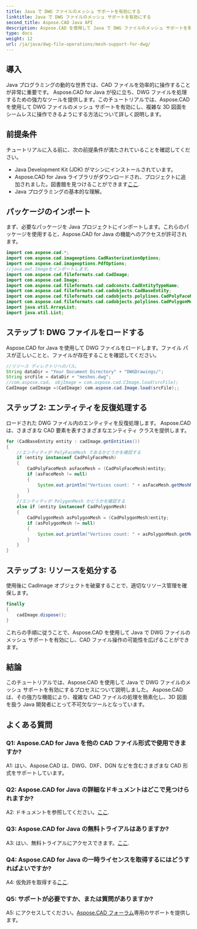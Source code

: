 ```yaml
---
title: Java で DWG ファイルのメッシュ サポートを有効にする
linktitle: Java で DWG ファイルのメッシュ サポートを有効にする
second_title: Aspose.CAD Java API
description: Aspose.CAD を使用して Java で DWG ファイルのメッシュ サポートを有効にする方法を学びます。シームレスな 3D 描画操作のためのステップバイステップのガイド。 #Javaプログラミング #CADファイル
type: docs
weight: 12
url: /ja/java/dwg-file-operations/mesh-support-for-dwg/
---
```

## 導入

Java プログラミングの動的な世界では、CAD ファイルを効率的に操作することが非常に重要です。 Aspose.CAD for Java が役に立ち、DWG ファイルを処理するための強力なツールを提供します。このチュートリアルでは、Aspose.CAD を使用して DWG ファイルのメッシュ サポートを有効にし、複雑な 3D 図面をシームレスに操作できるようにする方法について詳しく説明します。

## 前提条件

チュートリアルに入る前に、次の前提条件が満たされていることを確認してください。
- Java Development Kit (JDK) がマシンにインストールされています。
-  Aspose.CAD for Java ライブラリがダウンロードされ、プロジェクトに追加されました。図書館を見つけることができます[ここ](https://releases.aspose.com/cad/java/).
- Java プログラミングの基本的な理解。

## パッケージのインポート

まず、必要なパッケージを Java プロジェクトにインポートします。これらのパッケージを使用すると、Aspose.CAD for Java の機能へのアクセスが許可されます。

```java
import com.aspose.cad.*;
import com.aspose.cad.imageoptions.CadRasterizationOptions;
import com.aspose.cad.imageoptions.PdfOptions;
//java.awt.Imageをインポートします。
import com.aspose.cad.fileformats.cad.CadImage;
import com.aspose.cad.Image;
import com.aspose.cad.fileformats.cad.cadconsts.CadEntityTypeName;
import com.aspose.cad.fileformats.cad.cadobjects.CadBaseEntity;
import com.aspose.cad.fileformats.cad.cadobjects.polylines.CadPolyFaceMesh;
import com.aspose.cad.fileformats.cad.cadobjects.polylines.CadPolygonMesh;
import java.util.ArrayList;
import java.util.List;

```

## ステップ 1: DWG ファイルをロードする

Aspose.CAD for Java を使用して DWG ファイルをロードします。ファイル パスが正しいことと、ファイルが存在することを確認してください。

```java
//リソース ディレクトリへのパス。
String dataDir = "Your Document Directory" + "DWGDrawings/";
String srcFile = dataDir + "meshes.dwg";
//com.aspose.cad。 objImage = com.aspose.cad.CImage.load(srcFile);
CadImage cadImage =(CadImage) com.aspose.cad.Image.load(srcFile);;
```

## ステップ 2: エンティティを反復処理する

ロードされた DWG ファイル内のエンティティを反復処理します。 Aspose.CAD は、さまざまな CAD 要素を表すさまざまなエンティティ クラスを提供します。

```java
for (CadBaseEntity entity : cadImage.getEntities())
{
    //エンティティが PolyFaceMesh であるかどうかを確認する
    if (entity instanceof CadPolyFaceMesh)
    {
        CadPolyFaceMesh asFaceMesh = (CadPolyFaceMesh)entity;
        if (asFaceMesh != null)
        {
            System.out.println("Vertices count: " + asFaceMesh.getMeshMVertexCount());
        }
    }
    //エンティティが PolygonMesh かどうかを確認する
    else if (entity instanceof CadPolygonMesh)
    {
        CadPolygonMesh asPolygonMesh = (CadPolygonMesh)entity;
        if (asPolygonMesh != null)
        {
            System.out.println("Vertices count: " + asPolygonMesh.getMeshMVertexCount());
        }
    }
}
```

## ステップ 3: リソースを処分する

使用後に CadImage オブジェクトを破棄することで、適切なリソース管理を確保します。

```java
finally
{
    cadImage.dispose();
}
```

これらの手順に従うことで、Aspose.CAD を使用して Java で DWG ファイルのメッシュ サポートを有効にし、CAD ファイル操作の可能性を広げることができます。

## 結論

このチュートリアルでは、Aspose.CAD を使用して Java で DWG ファイルのメッシュ サポートを有効にするプロセスについて説明しました。 Aspose.CAD は、その強力な機能により、複雑な CAD ファイルの処理を簡素化し、3D 図面を扱う Java 開発者にとって不可欠なツールとなっています。

## よくある質問

### Q1: Aspose.CAD for Java を他の CAD ファイル形式で使用できますか?

A1: はい、Aspose.CAD は、DWG、DXF、DGN などを含むさまざまな CAD 形式をサポートしています。

### Q2: Aspose.CAD for Java の詳細なドキュメントはどこで見つけられますか?

 A2: ドキュメントを参照してください。[ここ](https://reference.aspose.com/cad/java/).

### Q3: Aspose.CAD for Java の無料トライアルはありますか?

A3: はい、無料トライアルにアクセスできます。[ここ](https://releases.aspose.com/).

### Q4: Aspose.CAD for Java の一時ライセンスを取得するにはどうすればよいですか?

 A4: 仮免許を取得する[ここ](https://purchase.aspose.com/temporary-license/).

### Q5: サポートが必要ですか、または質問がありますか?

A5: にアクセスしてください。[Aspose.CAD フォーラム](https://forum.aspose.com/c/cad/19)専用のサポートを提供します。